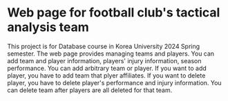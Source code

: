 # Web page for football club's tactical analysis team
This project is for Database course in Korea University 2024 Spring semester.
The web page provides managing teams and players.
You can add team and player information, players' injury information, season performance.
You can add arbitrary team or player.
If you want to add player, you have to add team that plyer affiliates.
If you want to delete player, you have to delete player's performance and injury information.
You can delete team after players are all deleted for that team.